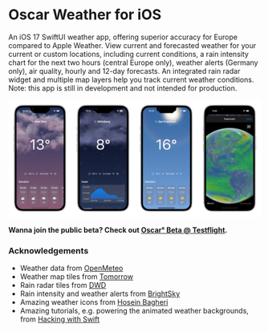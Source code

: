 # Oscar Weather for iOS

An iOS 17 SwiftUI weather app, offering superior accuracy for Europe compared to Apple Weather. View current and forecasted weather for your current or custom locations, including current conditions, a rain intensity chart for the next two hours (central Europe only), weather alerts (Germany only), air quality, hourly and 12-day forecasts. An integrated rain radar widget and multiple map layers help you track current weather conditions. Note: this app is still in development and not intended for production.

![www](img/preview.png)

**Wanna join the public beta? Check out [Oscar° Beta @ Testflight](https://testflight.apple.com/join/xf5iJcHh).**

### Acknowledgements

- Weather data from [OpenMeteo](https://open-meteo.com/)
- Weather map tiles from [Tomorrow](https://www.tomorrow.io/)
- Rain radar tiles from [DWD](https://www.dwd.de/DE/Home/home_node.html)
- Rain intensity and weather alerts from [BrightSky](https://brightsky.dev/)
- Amazing weather icons from [Hosein Bagheri](https://ui8.net/hosein_bagheri/products/3d-weather-icons40)
- Amazing tutorials, e.g. powering the animated weather backgrounds, from [Hacking with Swift](https://www.hackingwithswift.com)

